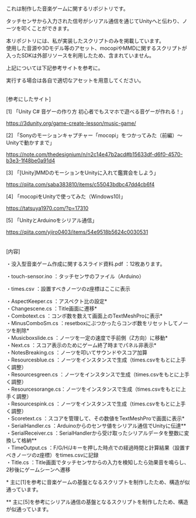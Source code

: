これは制作した音楽ゲームに関するリポジトリです。

タッチセンサから入力された信号がシリアル通信を通じてUnityへと伝わり、ノーツを叩くことができます。

本リポジトリには、私が実装したスクリプトのみを掲載しています。  
使用した音源や3Dモデル等のアセット、mocopiやMMDに関するスクリプトが入ったSDKは外部リソースを利用したため、含まれていません。 

上記については下記参考サイトを参考に。

実行する場合は各自で適切なアセットを用意してください。<br><br>

[参考にしたサイト]

[1] 「Unity C# 音ゲーの作り方 初心者でもスマホで遊べる音ゲーが作れる！」

https://3dunity.org/game-create-lesson/music-game/

[2] 「Sonyのモーションキャプチャー「mocopi」をつかってみた（前編）〜Unityで動かすまで」

https://note.com/thedesignium/n/n2c14e47b2acd#b15633df-d6f0-4570-b3e3-1f48be0a91d4

[3] 「[Unity]MMDのモーションをUnityに入れて鑑賞会をしよう」

https://qiita.com/saba383810/items/c55043bdbc47dd4cb6f4

[4] 「mocopiをUnityで使ってみた（Windows10)」

https://tatsuya1970.com/?p=17310

[5] 「UnityとArduinoをシリアル通信」

https://qiita.com/yjiro0403/items/54e9518b5624c0030531 <br><br><br>
[内容]

・没入型音楽ゲーム作成に関するスライド資料.pdf ：12枚あります。

・touch-sensor.ino  ：タッチセンサのファイル（Arduino）

・times.csv         ：設置すべきノーツのz座標はここに表示

・AspectKeeper.cs   ：アスペクト比の設定*<br>
・Changescene.cs    ：Title画面に遷移*<br>
・Combotext.cs      ：コンボ数を数えて画面上のTextMeshProに表示*<br>
・MinusComboSm.cs   ：resetboxにぶつかったらコンボ数をリセットしてノーツを削除*<br>
・Musicboxslide.cs  ：ノーツを一定の速度で手前側（Z方向）に移動*<br>
・Next.cs           ：スコア表示のためにゲーム終了時までパネル非表示*<br>
・NotesBreaking.cs  ：ノーツを叩いてサウンドやスコア加算<br>
・Resourcesblue.cs  ：ノーツをインスタンスで生成（times.csvをもとに上手く調整）<br>
・Resourcesgreen.cs ：ノーツをインスタンスで生成（times.csvをもとに上手く調整）<br>
・Resourcesorange.cs：ノーツをインスタンスで生成（times.csvをもとに上手く調整）<br>
・Resourcespink.cs  ：ノーツをインスタンスで生成（times.csvをもとに上手く調整）<br>
・Scoretext.cs      ：スコアを管理して、その数値をTextMeshProで画面に表示*<br>
・SerialHandler.cs  ：Arduinoからのセンサ値をシリアル通信でUnityに伝達**<br>
・SerialReceiver.cs ：SerialHandlerから受け取ったシリアルデータを整数に変換して格納**<br>
・TimeOutput.cs     ：F/G/H/Jキーを押した時点での経過時間と計算結果（設置すべきノーツのz座標）をtimes.csvに記録<br>
・Title.cs          ：Title画面でタッチセンサからの入力を検知したら効果音を鳴らし、2秒後にゲームシーンへ遷移<br>

\* 主に[1]を参考に音楽ゲームの基盤となるスクリプトを制作したため、構造が似通っています。

\** 主に[5]を参考にシリアル通信の基盤となるスクリプトを制作したため、構造が似通っています。
